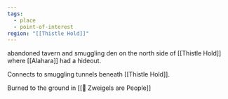 ```yaml
---
tags:
  - place
  - point-of-interest
region: "[[Thistle Hold]]"
---
```

abandoned tavern and smuggling den on the north side of [[Thistle Hold]] where [[Alahara]] had a hideout.

Connects to smuggling tunnels beneath [[Thistle Hold]].

Burned to the ground in [[📓 Zweigels are People]]
